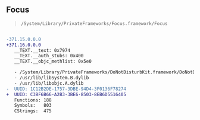 ## Focus

> `/System/Library/PrivateFrameworks/Focus.framework/Focus`

```diff

-371.15.0.0.0
+371.16.0.0.0
   __TEXT.__text: 0x7974
   __TEXT.__auth_stubs: 0x400
   __TEXT.__objc_methlist: 0x5e0

   - /System/Library/PrivateFrameworks/DoNotDisturbKit.framework/DoNotDisturbKit
   - /usr/lib/libSystem.B.dylib
   - /usr/lib/libobjc.A.dylib
-  UUID: 1C12B2DE-1757-3DBE-94D4-3F0136F78274
+  UUID: C3BF6B66-A2B3-3BE6-8503-8EB6D5516405
   Functions: 188
   Symbols:   803
   CStrings:  475

```
